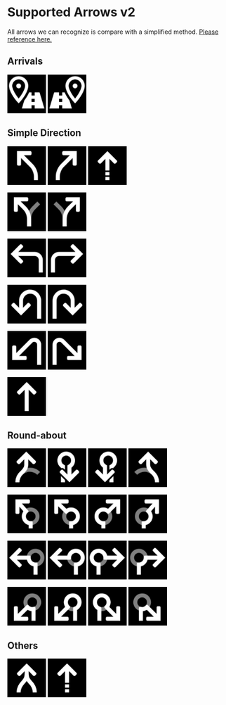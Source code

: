 # Supported Arrows v2
All arrows we can recognize is compare with a simplified method. [Please reference here.](https://github.com/skyforcetw/Garminuino/issues/13#issuecomment-464131785)

## Arrivals
 <img width="88" src="/GoogleMap_Arrow_Recognize/PatternRecognize/workdir/Google_Arrow3 - remove alpha/ArrivalsLeft.png"> <img width="88" src="/GoogleMap_Arrow_Recognize/PatternRecognize/workdir/Google_Arrow3 - remove alpha/ArrivalsRight.png">

## Simple Direction
<img width="88" src="/GoogleMap_Arrow_Recognize/PatternRecognize/workdir/Google_Arrow3 - remove alpha/EasyLeft.png"> <img width="88" src="/GoogleMap_Arrow_Recognize/PatternRecognize/workdir/Google_Arrow3 - remove alpha/EasyRight.png"> <img width="88" src="/GoogleMap_Arrow_Recognize/PatternRecognize/workdir/Google_Arrow3 - remove alpha/GoTo.png">

<img width="88" src="/GoogleMap_Arrow_Recognize/PatternRecognize/workdir/Google_Arrow3 - remove alpha/KeepLeft.png"> <img width="88" src="/GoogleMap_Arrow_Recognize/PatternRecognize/workdir/Google_Arrow3 - remove alpha/KeepRight.png"> 

<img width="88" src="/GoogleMap_Arrow_Recognize/PatternRecognize/workdir/Google_Arrow3 - remove alpha/Left.png"> <img width="88" src="/GoogleMap_Arrow_Recognize/PatternRecognize/workdir/Google_Arrow3 - remove alpha/Right.png">

<img width="88" src="/GoogleMap_Arrow_Recognize/PatternRecognize/workdir/Google_Arrow3 - remove alpha/LeftDown.png"> <img width="88" src="/GoogleMap_Arrow_Recognize/PatternRecognize/workdir/Google_Arrow3 - remove alpha/RightDown.png">  

<img width="88" src="/GoogleMap_Arrow_Recognize/PatternRecognize/workdir/Google_Arrow3 - remove alpha/SharpLeft.png"> <img width="88" src="/GoogleMap_Arrow_Recognize/PatternRecognize/workdir/Google_Arrow3 - remove alpha/SharpRight.png"> 

<img width="88" src="/GoogleMap_Arrow_Recognize/PatternRecognize/workdir/Google_Arrow3 - remove alpha/Straight.png">


## Round-about
<img width="88" src="/GoogleMap_Arrow_Recognize/PatternRecognize/workdir/Google_Arrow3 - remove alpha/LeaveRoundabout.png"> <img width="88" src="/GoogleMap_Arrow_Recognize/PatternRecognize/workdir/Google_Arrow3 - remove alpha/LeaveRoundaboutAsUturn.png"> <img width="88" src="/GoogleMap_Arrow_Recognize/PatternRecognize/workdir/Google_Arrow3 - remove alpha/LeaveRoundaboutAsUturnCC.png"> <img width="88" src="/GoogleMap_Arrow_Recognize/PatternRecognize/workdir/Google_Arrow3 - remove alpha/LeaveRoundaboutCC.png"> 

<img width="88" src="/GoogleMap_Arrow_Recognize/PatternRecognize/workdir/Google_Arrow3 - remove alpha/LeaveRoundaboutEasyLeft.png"> <img width="88" src="/GoogleMap_Arrow_Recognize/PatternRecognize/workdir/Google_Arrow3 - remove alpha/LeaveRoundaboutEasyLeftCC.png"> <img width="88" src="/GoogleMap_Arrow_Recognize/PatternRecognize/workdir/Google_Arrow3 - remove alpha/LeaveRoundaboutEasyRight.png"> <img width="88" src="/GoogleMap_Arrow_Recognize/PatternRecognize/workdir/Google_Arrow3 - remove alpha/LeaveRoundaboutEasyRightCC.png">

<img width="88" src="/GoogleMap_Arrow_Recognize/PatternRecognize/workdir/Google_Arrow3 - remove alpha/LeaveRoundaboutLeft.png"> <img width="88" src="/GoogleMap_Arrow_Recognize/PatternRecognize/workdir/Google_Arrow3 - remove alpha/LeaveRoundaboutLeftCC.png"> <img width="88" src="/GoogleMap_Arrow_Recognize/PatternRecognize/workdir/Google_Arrow3 - remove alpha/LeaveRoundaboutRight.png"> <img width="88" src="/GoogleMap_Arrow_Recognize/PatternRecognize/workdir/Google_Arrow3 - remove alpha/LeaveRoundaboutRightCC.png"> 

<img width="88" src="/GoogleMap_Arrow_Recognize/PatternRecognize/workdir/Google_Arrow3 - remove alpha/LeaveRoundaboutSharpLeft.png"> <img width="88" src="/GoogleMap_Arrow_Recognize/PatternRecognize/workdir/Google_Arrow3 - remove alpha/LeaveRoundaboutSharpLeftCC.png"> <img width="88" src="/GoogleMap_Arrow_Recognize/PatternRecognize/workdir/Google_Arrow3 - remove alpha/LeaveRoundaboutSharpRight.png"> <img width="88" src="/GoogleMap_Arrow_Recognize/PatternRecognize/workdir/Google_Arrow3 - remove alpha/LeaveRoundaboutSharpRightCC.png"> 

## Others
<img width="88" src="/GoogleMap_Arrow_Recognize/PatternRecognize/workdir/Google_Arrow3 - remove alpha/Convergence.png"> <img width="88" src="/GoogleMap_Arrow_Recognize/PatternRecognize/workdir/Google_Arrow3 - remove alpha/GoTo.png">
